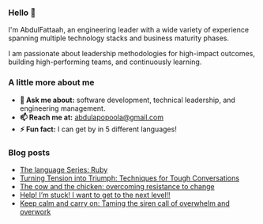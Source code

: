### Hello 👋

I'm AbdulFattaah, an engineering leader with a wide variety of experience spanning multiple technology stacks and business maturity phases. 

I am passionate about leadership methodologies for high-impact outcomes, building high-performing teams, and continuously learning.

### A little more about me
- **💬 Ask me about:** software development, technical leadership, and engineering management.
- **📫 Reach me at:** abdulapopoola@gmail.com
- **⚡ Fun fact:** I can get by in 5 different languages!

### Blog posts
<!-- BLOG-POST-LIST:START -->
- [The language Series: Ruby](https://abdulapopoola.com/2024/01/16/the-language-series-ruby/)
- [Turning Tension into Triumph: Techniques for Tough Conversations](https://abdulapopoola.com/2024/01/02/turning-tension-into-triumph-techniques-for-taming-tough-conversations/)
- [The cow and the chicken: overcoming resistance to change](https://abdulapopoola.com/2023/11/13/the-cow-and-the-chicken-overcoming-resistance-to-change/)
- [Help! I’m stuck! I want to get to the next level!!](https://abdulapopoola.com/2023/10/23/help-im-stuck-i-want-to-get-to-the-next-level/)
- [Keep calm and carry on: Taming the siren call of overwhelm and overwork](https://abdulapopoola.com/2023/08/28/keep-calm-and-carry-on-taming-the-siren-call-of-overwhelm-and-overwork/)
<!-- BLOG-POST-LIST:END -->
